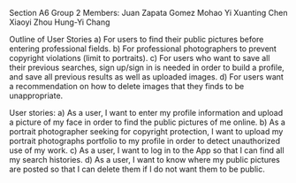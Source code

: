 Section A6 Group 2
Members:
Juan Zapata Gomez
Mohao Yi
Xuanting Chen
Xiaoyi Zhou
Hung-Yi Chang


Outline of User Stories 
	a) For users to find their public pictures before entering professional fields.
	b) For professional photographers to prevent copyright violations (limit to 
	portraits).
	c) For users who want to save all their previous searches, sign up/sign in is 
	needed in order to build a profile, and save all previous results as well as 
	uploaded images.
	d) For users want a recommendation on how to delete images that they finds to 
	be unappropriate.


User stories:
	a) As a user, I want to enter my profile information and upload a picture of 
	my face in order to find the public pictures of me online. 
	b) As a portrait photographer seeking for copyright protection, I want to upload 
	my portrait photographs portfolio to my profile in order to detect unauthorized 
	use of my work.
	c) As a user, I want to log in to the App so that I can find all my search histories.
	d) As a user, I want to know where my public pictures are posted so that I can 
	delete them if I do not want them to be public.















